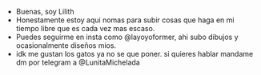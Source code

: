 - Buenas, soy Lilith
- Honestamente estoy aqui nomas para subir cosas que haga en mi tiempo libre que es cada vez mas escaso.
- Puedes seguirme en insta como @layoyoformer, ahi subo dibujos y ocasionalmente diseños mios.
- idk me gustan los gatos ya no se que poner. si quieres hablar mandame dm por telegram a @LunitaMichelada


<!---
LilithLaRue/LilithLaRue is a ✨ special ✨ repository because its `README.md` (this file) appears on your GitHub profile.
You can click the Preview link to take a look at your changes.
--->
